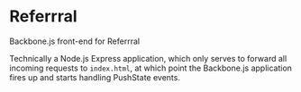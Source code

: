 Referrral
=============

Backbone.js front-end for Referrral

Technically a Node.js Express application, which only serves to forward all incoming requests to `index.html`, at which point the Backbone.js application fires up and starts handling PushState events.
